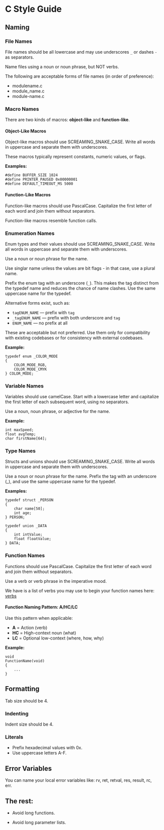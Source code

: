 # C Style Guide

## Naming

### File Names

File names should be all lowercase and may use underscores `_` or dashes `-`
as separators.

Name files using a noun or noun phrase, but NOT verbs.

The following are acceptable forms of file names (in order of preference):

* modulename.c
* module_name.c
* module-name.c

### Macro Names

There are two kinds of macros: **object-like** and **function-like**.

#### Object-Like Macros

Object-like macros should use SCREAMING_SNAKE_CASE. Write all words in
uppercase and separate them with underscores.

These macros typically represent constants, numeric values, or flags.

**Examples:**
```
#define BUFFER_SIZE 1024
#define PRINTER_PAUSED 0x00000001
#define DEFAULT_TIMEOUT_MS 5000
```

#### Function-Like Macros

Function-like macros should use PascalCase. Capitalize the first letter of
each word and join them without separators.

Function-like macros resemble function calls.

### Enumeration Names

Enum types and their values should use SCREAMING_SNAKE_CASE. Write all words in
uppercase and separate them with underscores.

Use a noun or noun phrase for the name.

Use singlar name unless the values are bit flags - in that case, use a plural
name.

Prefix the enum tag with an underscore (`_`). This makes the tag distinct from
the typedef name and reduces the chance of name clashes. Use the same uppercase
name for the typedef.

Alternative forms exist, such as:
- `tagENUM_NAME` — prefix with `tag`
- `_tagENUM_NAME` — prefix with both underscore and `tag`
- `ENUM_NAME` — no prefix at all

These are acceptable but not preferred. Use them only for compatibility with
existing codebases or for consistency with external codebases.

**Example:**
```
typedef enum _COLOR_MODE
{
    COLOR_MODE_RGB,
    COLOR_MODE_CMYK
} COLOR_MODE;
```

### Variable Names

Variables should use camelCase. Start with a lowercase letter and capitalize
the first letter of each subsequent word, using no separators.

Use a noun, noun phrase, or adjective for the name.

**Example:**
```
int maxSpeed;
float avgTemp;
char firstName[64];
```

### Type Names

Structs and unions should use SCREAMING_SNAKE_CASE. Write all words in
uppercase and separate them with underscores.

Use a noun or noun phrase for the name. Prefix the tag with an underscore (_),
and use the same uppercase name for the typedef.

**Examples:**
```
typedef struct _PERSON
{
    char name[50];
    int age;
} PERSON;

typedef union _DATA
{
    int intValue;
    float floatValue;
} DATA;
```

### Function Names

Functions should use PascalCase. Capitalize the first letter of each word
and join them without separators.

Use a verb or verb phrase in the imperative mood.

We have is a list of verbs you may use to begin your function names here:
[verbs](verbs.txt)

#### Function Naming Pattern: A/HC/LC

Use this pattern when applicable:

- **A** = Action (verb)
- **HC** = High-context noun (what)
- **LC** = Optional low-context (where, how, why)

**Example:**
```
void
FunctionName(void)
{
    ...
}
```

## Formatting

Tab size should be 4.

### Indenting

Indent size should be 4.

### Literals

* Prefix hexadecimal values with 0x.
* Use uppercase letters A-F.

## Error Variables

You can name your local error variables like: rv, ret, retval, res, result,
rc, err.

## The rest:

* Avoid long functions.

* Avoid long parameter lists.
